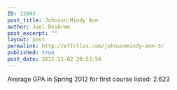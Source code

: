 ```yaml
---
ID: 12893
post_title: Johnson,Mindy Ann
author: Joel DesArmo
post_excerpt: ""
layout: post
permalink: http://effrtlss.com/johnsonmindy-ann-3/
published: true
post_date: 2012-11-02 20:53:56
---
```

<p>Average GPA in Spring 2012 for first course listed: 2.623</p>